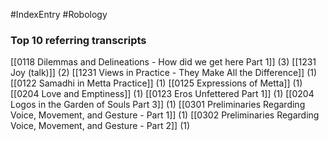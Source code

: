 #IndexEntry #Robology

### Top 10 referring transcripts
[[0118 Dilemmas and Delineations - How did we get here Part 1]] (3)
[[1231 Joy (talk)]] (2)
[[1231 Views in Practice - They Make All the Difference]] (1)
[[0122 Samadhi in Metta Practice]] (1)
[[0125 Expressions of Metta]] (1)
[[0204 Love and Emptiness]] (1)
[[0123 Eros Unfettered Part 1]] (1)
[[0204 Logos in the Garden of Souls Part 3]] (1)
[[0301 Preliminaries Regarding Voice, Movement, and Gesture - Part 1]] (1)
[[0302 Preliminaries Regarding Voice, Movement, and Gesture - Part 2]] (1)

